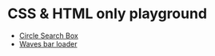 # CSS & HTML only playground

* [Circle Search Box](https://github.com/darekpham/CSS-playground/tree/master/circle%20search%20box)
* [Waves bar loader](https://github.com/darekpham/CSS-playground/tree/master/waves%20bar%20loader)
